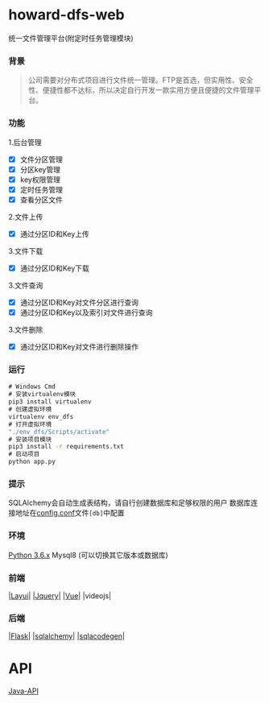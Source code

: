 # howard-dfs-web
统一文件管理平台(附定时任务管理模块)
### 背景
> 公司需要对分布式项目进行文件统一管理。FTP是首选，但实用性、安全性、便捷性都不达标，所以决定自行开发一款实用方便且便捷的文件管理平台。

### 功能
1.后台管理
- [x] 文件分区管理
- [x] 分区key管理
- [x] key权限管理
- [x] 定时任务管理
- [x] 查看分区文件

2.文件上传
- [x] 通过分区ID和Key上传

3.文件下载
- [x] 通过分区ID和Key下载

3.文件查询
- [x] 通过分区ID和Key对文件分区进行查询
- [x] 通过分区ID和Key以及索引对文件进行查询

3.文件删除
- [x] 通过分区ID和Key对文件进行删除操作

### 运行
``` cmd
# Windows Cmd
# 安装virtualenv模块
pip3 install virtualenv
# 创建虚拟环境
virtualenv env_dfs
# 打开虚拟环境
"./env_dfs/Scripts/activate"
# 安装项目模块
pip3 install -r requirements.txt
# 启动项目
python app.py
```

### 提示
SQLAlchemy会自动生成表结构，请自行创建数据库和足够权限的用户
数据库连接地址在[config.conf](https://github.com/tt20050510/howard-dfs-web/blob/main/config.conf)文件`[db]`中配置


### 环境
[Python 3.6.x](https://www.python.org/)
Mysql8 (可以切换其它版本或数据库)

### 前端
|[Layui](https://github.com/sentsin/layui)|
|[Jquery](https://github.com/jquery/jquery)|
|[Vue](https://github.com/vuejs/vue)|
|videojs|

### 后端
|[Flask](https://github.com/pallets/flask)|
|[sqlalchemy](https://github.com/zzzeek/sqlalchemy)|
|[sqlacodegen](https://github.com/agronholm/sqlacodegen)|

# API
[Java-API](https://github.com/tt20050510/dfs-java-api)